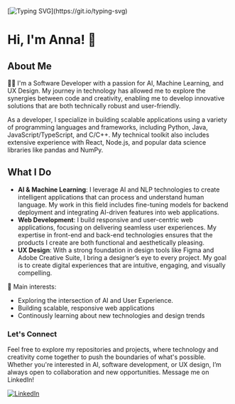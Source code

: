 [![Typing SVG](https://readme-typing-svg.demolab.com?font=VT323&size=50&duration=4000&pause=100&color=3AF7DF&center=true&vCenter=true&multiline=true&random=false&width=1000&height=250&lines=Username%3A+Anna+Terzian;Password%3A+**********;Signing+in+.+.+.+.+.+.;Hello+World!)](https://git.io/typing-svg)

# Hi, I'm Anna! 👋

## About Me
👨‍💻 I'm a Software Developer with a passion for AI, Machine Learning, and UX Design. My journey in technology has allowed me to explore the synergies between code and creativity, enabling me to develop innovative solutions that are both technically robust and user-friendly.

As a developer, I specialize in building scalable applications using a variety of programming languages and frameworks, including Python, Java, JavaScript/TypeScript, and C/C++. My technical toolkit also includes extensive experience with React, Node.js, and popular data science libraries like pandas and NumPy.

## What I Do
- **AI & Machine Learning**: I leverage AI and NLP technologies to create intelligent applications that can process and understand human language. My work in this field includes fine-tuning models for backend deployment and integrating AI-driven features into web applications.
- **Web Development**: I build responsive and user-centric web applications, focusing on delivering seamless user experiences. My expertise in front-end and back-end technologies ensures that the products I create are both functional and aesthetically pleasing.
- **UX Design**: With a strong foundation in design tools like Figma and Adobe Creative Suite, I bring a designer’s eye to every project. My goal is to create digital experiences that are intuitive, engaging, and visually compelling.

🌟 Main interests: 
- Exploring the intersection of AI and User Experience.
- Building scalable, responsive web applications
- Continously learning about new technologies and design trends

### Let's Connect
Feel free to explore my repositories and projects, where technology and creativity come together to push the boundaries of what's possible. Whether you're interested in AI, software development, or UX design, I’m always open to collaboration and new opportunities. Message me on LinkedIn!

[![LinkedIn](https://img.shields.io/badge/linkedin-%230077B5.svg?style=for-the-badge&logo=linkedin&logoColor=white)](https://www.linkedin.com/in/annaterzian/)


<!--
**annaterzian/annaterzian** is a ✨ _special_ ✨ repository because its `README.md` (this file) appears on your GitHub profile.

Here are some ideas to get you started:

- 🔭 I’m currently working on ...
- 🌱 I’m currently learning ...
- 👯 I’m looking to collaborate on ...
- 🤔 I’m looking for help with ...
- 💬 Ask me about ...
- 📫 How to reach me: ...
- 😄 Pronouns: ...
- ⚡ Fun fact: ...
![PyTorch](https://img.shields.io/badge/PyTorch-%23EE4C2C.svg?style=for-the-badge&logo=PyTorch&logoColor=white)
![Adobe](https://img.shields.io/badge/adobe-%23FF0000.svg?style=for-the-badge&logo=adobe&logoColor=white)
![BuyMeACoffee](https://img.shields.io/badge/Buy%20Me%20a%20Coffee-ffdd00?style=for-the-badge&logo=buy-me-a-coffee&logoColor=black)
[![built with Codeium](https://codeium.com/badges/main)](https://codeium.com) 
-->

